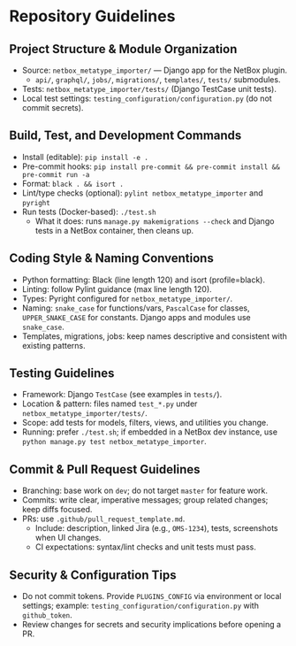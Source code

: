 # Repository Guidelines

## Project Structure & Module Organization
- Source: `netbox_metatype_importer/` — Django app for the NetBox plugin.
  - `api/`, `graphql/`, `jobs/`, `migrations/`, `templates/`, `tests/` submodules.
- Tests: `netbox_metatype_importer/tests/` (Django TestCase unit tests).
- Local test settings: `testing_configuration/configuration.py` (do not commit secrets).

## Build, Test, and Development Commands
- Install (editable): `pip install -e .`
- Pre-commit hooks: `pip install pre-commit && pre-commit install && pre-commit run -a`
- Format: `black . && isort .`
- Lint/type checks (optional): `pylint netbox_metatype_importer` and `pyright`
- Run tests (Docker-based): `./test.sh`
  - What it does: runs `manage.py makemigrations --check` and Django tests in a NetBox container, then cleans up.

## Coding Style & Naming Conventions
- Python formatting: Black (line length 120) and isort (profile=black).
- Linting: follow Pylint guidance (max line length 120).
- Types: Pyright configured for `netbox_metatype_importer/`.
- Naming: `snake_case` for functions/vars, `PascalCase` for classes, `UPPER_SNAKE_CASE` for constants. Django apps and modules use `snake_case`.
- Templates, migrations, jobs: keep names descriptive and consistent with existing patterns.

## Testing Guidelines
- Framework: Django `TestCase` (see examples in `tests/`).
- Location & pattern: files named `test_*.py` under `netbox_metatype_importer/tests/`.
- Scope: add tests for models, filters, views, and utilities you change.
- Running: prefer `./test.sh`; if embedded in a NetBox dev instance, use `python manage.py test netbox_metatype_importer`.

## Commit & Pull Request Guidelines
- Branching: base work on `dev`; do not target `master` for feature work.
- Commits: write clear, imperative messages; group related changes; keep diffs focused.
- PRs: use `.github/pull_request_template.md`.
  - Include: description, linked Jira (e.g., `OMS-1234`), tests, screenshots when UI changes.
  - CI expectations: syntax/lint checks and unit tests must pass.

## Security & Configuration Tips
- Do not commit tokens. Provide `PLUGINS_CONFIG` via environment or local settings; example: `testing_configuration/configuration.py` with `github_token`.
- Review changes for secrets and security implications before opening a PR.
